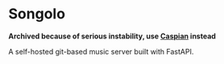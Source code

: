 # Songolo

**Archived because of serious instability, use [Caspian](https://github.com/TeamNightySky/Caspian) instead**

A self-hosted git-based music server built with FastAPI.
